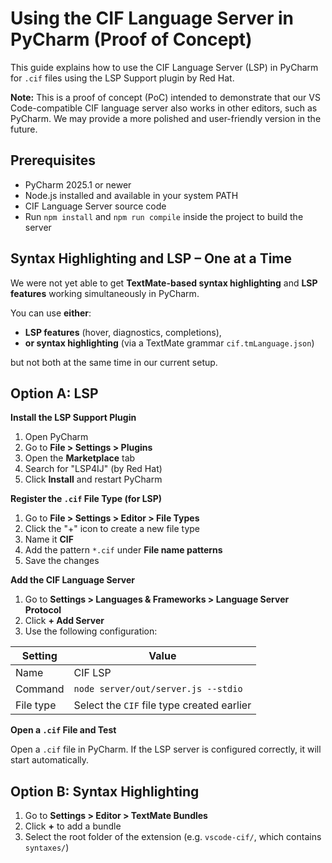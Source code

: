 # Using the CIF Language Server in PyCharm (Proof of Concept)

This guide explains how to use the CIF Language Server (LSP) in PyCharm for `.cif` files using the LSP Support plugin by Red Hat.

**Note:** This is a proof of concept (PoC) intended to demonstrate that our VS Code-compatible CIF language server also works in other editors, such as PyCharm. We may provide a more polished and user-friendly version in the future.

## Prerequisites

- PyCharm 2025.1 or newer
- Node.js installed and available in your system PATH
- CIF Language Server source code
- Run `npm install` and `npm run compile` inside the project to build the server

## Syntax Highlighting and LSP – One at a Time

We were not yet able to get **TextMate-based syntax highlighting** and **LSP features** working simultaneously in PyCharm.

You can use **either**:

- **LSP features** (hover, diagnostics, completions),
- **or syntax highlighting** (via a TextMate grammar `cif.tmLanguage.json`)

but not both at the same time in our current setup.

## Option A: LSP

**Install the LSP Support Plugin**

1. Open PyCharm
2. Go to **File > Settings > Plugins**
3. Open the **Marketplace** tab
4. Search for "LSP4IJ" (by Red Hat)
5. Click **Install** and restart PyCharm

**Register the `.cif` File Type (for LSP)**

1. Go to **File > Settings > Editor > File Types**
2. Click the "+" icon to create a new file type
3. Name it **CIF**
4. Add the pattern `*.cif` under **File name patterns**
5. Save the changes

**Add the CIF Language Server**

1. Go to **Settings > Languages & Frameworks > Language Server Protocol**
2. Click **+ Add Server**
3. Use the following configuration:

| Setting   | Value                                      |
| --------- | ------------------------------------------ |
| Name      | CIF LSP                                    |
| Command   | `node server/out/server.js --stdio`        |
| File type | Select the `CIF` file type created earlier |

**Open a `.cif` File and Test**

Open a `.cif` file in PyCharm. If the LSP server is configured correctly, it will start automatically.

## Option B: Syntax Highlighting

1. Go to **Settings > Editor > TextMate Bundles**
2. Click **+** to add a bundle
3. Select the root folder of the extension (e.g. `vscode-cif/`, which contains `syntaxes/`)
